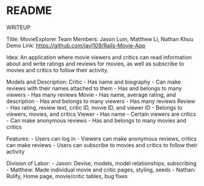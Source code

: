 # README

WRITEUP

Title: MovieExplorer
Team Members: Jason Lum, Matthew Li, Nathan Khuu
Demo Link: https://github.com/jayl109/Rails-Movie-App

Idea: An application where movie viewers and critics can read information about and write ratings and reviews for movies, as well as subscribe to movies and critics to follow their activity.

Models and Description:
Critic
	- Has name and biography
	- Can make reviews with their names attached to them
	- Has and belongs to many viewers
	- Has many reviews
Movie
	- Has name, average rating, and description
	- Has and belongs to many viewers
	- Has many reviews
Review
	- Has rating, review text, critic ID, movie ID, and viewer ID
	- Belongs to viewers, movies, and critics
Viewer
	- Has name
	- Certain viewers are critics
	- Can make anonymous reviews
	- Has and belongs to many movies and critics

Features:
	- Users can log in
	- Viewers can make anonymous reviews, critics can make reviews
	- Users can subscribe to movies and critics to follow their activity

Division of Labor:
	- Jason: Devise, models, model relationships, subscribing
	- Matthew: Made individual movie and critic pages, styling, seeds
	- Nathan: Rolify, Home page, movie/critic tables, bug fixes
